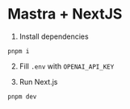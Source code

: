 # Mastra + NextJS

1. Install dependencies

```
pnpm i
```

2. Fill `.env` with `OPENAI_API_KEY`

3. Run Next.js

```
pnpm dev
```
